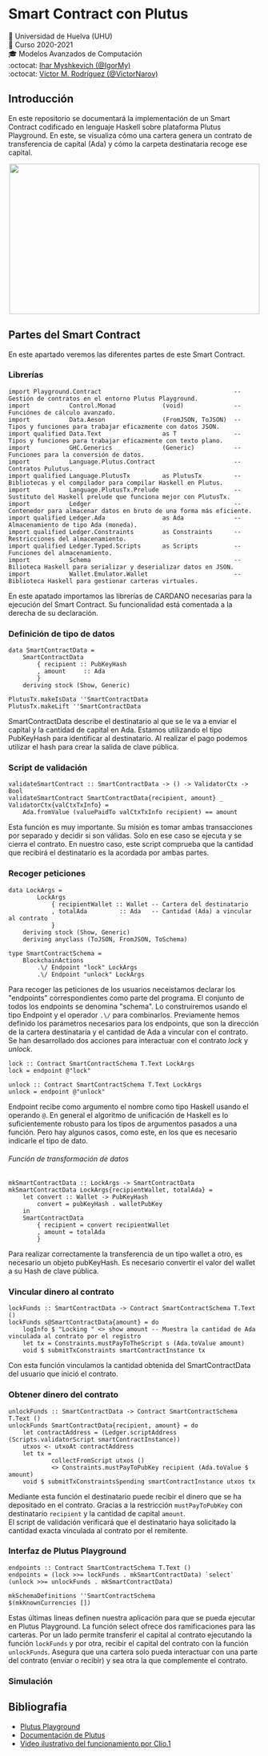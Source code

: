 # Smart Contract con Plutus
:office: Universidad de Huelva (UHU)  
:calendar: Curso 2020-2021  
:mortar_board: Modelos Avanzados de Computación  
:octocat: [Ihar Myshkevich (@IgorMy)](https://github.com/IgorMy)  
:octocat: [Víctor M. Rodríguez (@VictorNarov)](https://github.com/VictorNarov)  

## Introducción
En este repositorio se documentará la implementación de un Smart Contract codificado en lenguaje Haskell sobre plataforma Plutus Playground. 
En este, se visualiza cómo una cartera genera un contrato de transferencia de capital (Ada) y cómo la carpeta destinataria recoge ese capital. 
<p align="center">
  <img width="500" height="300" src="images/plutus.png">
</p>  

## Partes del Smart Contract
En este apartado veremos las diferentes partes de este Smart Contract.

### Librerías
```
import Playground.Contract                                     -- Gestión de contratos en el entorno Plutus Playground.
import           Control.Monad             (void)              -- Funciónes de cálculo avanzado.
import           Data.Aeson                (FromJSON, ToJSON)  -- Tipos y funciones para trabajar eficazmente con datos JSON.
import qualified Data.Text                 as T                -- Tipos y funciones para trabajar eficazmente con texto plano.
import           GHC.Generics              (Generic)           -- Funciones para la conversión de datos.
import           Language.Plutus.Contract                      -- Contratos Pulutus.
import qualified Language.PlutusTx         as PlutusTx         -- Bibliotecas y el compilador para compilar Haskell en Plutus.
import           Language.PlutusTx.Prelude                     -- Sustituto del Haskell prelude que funciona mejor con PlutusTx.
import           Ledger                                        -- Contenedor para almacenar datos en bruto de una forma más eficiente.
import qualified Ledger.Ada                as Ada              -- Almacenamiento de tipo Ada (moneda).
import qualified Ledger.Constraints        as Constraints      -- Restricciones del almacenamiento.
import qualified Ledger.Typed.Scripts      as Scripts          -- Funciones del almacenamiento.
import           Schema                                        -- Bilioteca Haskell para serializar y deserializar datos en JSON.
import           Wallet.Emulator.Wallet                        -- Biblioteca Haskell para gestionar carteras virtuales.
```
En este apatado importamos las librerías de CARDANO necesarias para la ejecución del Smart Contract. Su funcionalidad está comentada a la derecha de su declaración.

### Definición de tipo de datos
```
data SmartContractData =
    SmartContractData
        { recipient :: PubKeyHash 
        , amount     :: Ada
        }
    deriving stock (Show, Generic)

PlutusTx.makeIsData ''SmartContractData
PlutusTx.makeLift ''SmartContractData
```
SmartContractData describe el destinatario al que se le va a enviar el capital y la cantidad de capital en Ada.
Estamos utilizando el tipo PubKeyHash para identificar al destinatario. Al realizar el pago podemos utilizar el hash para crear la salida de clave pública.

### Script de validación
```
validateSmartContract :: SmartContractData -> () -> ValidatorCtx -> Bool
validateSmartContract SmartContractData{recipient, amount} _ ValidatorCtx{valCtxTxInfo} =
    Ada.fromValue (valuePaidTo valCtxTxInfo recipient) == amount
```    
Esta función es muy importante. Su misión es tomar ambas transacciones por separado y decidir si son válidas. Solo en ese caso se ejecuta y se cierra el contrato.
En nuestro caso, este script comprueba que la cantidad que recibirá el destinatario es la acordada por ambas partes.

### Recoger peticiones
```
data LockArgs =
        LockArgs
            { recipientWallet :: Wallet -- Cartera del destinatario
            , totalAda         :: Ada   -- Cantidad (Ada) a vincular al contrato
            }
    deriving stock (Show, Generic)
    deriving anyclass (ToJSON, FromJSON, ToSchema)

type SmartContractSchema =
    BlockchainActions
        .\/ Endpoint "lock" LockArgs
        .\/ Endpoint "unlock" LockArgs
```
Para recoger las peticiones de los usuarios neceistamos declarar los "endpoints" correspondientes como parte del programa. El conjunto de todos los endpoints se denomina "schema". Lo construiremos usando el tipo Endpoint y el operador ```.\/``` para combinarlos.
Previamente hemos definido los parámetros necesarios para los endpoints, que son la dirección de la cartera destinataria y el cantidad de Ada a vincular con el contrato.  
Se han desarrollado dos acciones para interactuar con el contrato *lock* y *unlock*.

```
lock :: Contract SmartContractSchema T.Text LockArgs
lock = endpoint @"lock"

unlock :: Contract SmartContractSchema T.Text LockArgs
unlock = endpoint @"unlock"
```

Endpoint recibe como argumento el nombre como tipo Haskell usando el operando ```@```. En general el algoritmo de unificación de Haskell es lo suficientemente robusto para los tipos de argumentos pasados a una función. Pero hay algunos casos, como este, en los que es necesario indicarle el tipo de dato.

###### Función de transformación de datos
```
mkSmartContractData :: LockArgs -> SmartContractData
mkSmartContractData LockArgs{recipientWallet, totalAda} =
    let convert :: Wallet -> PubKeyHash
        convert = pubKeyHash . walletPubKey
    in
    SmartContractData
        { recipient = convert recipientWallet
        , amount = totalAda
        }
```
Para realizar correctamente la transferencia de un tipo wallet a otro, es necesario un objeto pubKeyHash. Es necesario convertir el valor del wallet a su Hash de clave pública.

### Vincular dinero al contrato
```
lockFunds :: SmartContractData -> Contract SmartContractSchema T.Text ()
lockFunds s@SmartContractData{amount} = do
    logInfo $ "Locking " <> show amount -- Muestra la cantidad de Ada vinculada al contrato por el registro
    let tx = Constraints.mustPayToTheScript s (Ada.toValue amount)
    void $ submitTxConstraints smartContractInstance tx
```
Con esta función vinculamos la cantidad obtenida del SmartContractData del usuario que inició el contrato.

### Obtener dinero del contrato
```
unlockFunds :: SmartContractData -> Contract SmartContractSchema T.Text ()
unlockFunds SmartContractData{recipient, amount} = do
    let contractAddress = (Ledger.scriptAddress (Scripts.validatorScript smartContractInstance))
    utxos <- utxoAt contractAddress
    let tx =
            collectFromScript utxos ()
            <> Constraints.mustPayToPubKey recipient (Ada.toValue $ amount)
    void $ submitTxConstraintsSpending smartContractInstance utxos tx
```
Mediante esta función el destinatario puede recibir el dinero que se ha depositado en el contrato. Gracias a la restricción ```mustPayToPubKey``` con destinatario ```recipient``` y la cantidad de capital ```amount```.  
El script de validación verificará que el destinatario haya solicitado la cantidad exacta vinculada al contrato por el remitente.

### Interfaz de Plutus Playground
```
endpoints :: Contract SmartContractSchema T.Text ()
endpoints = (lock >>= lockFunds . mkSmartContractData) `select` (unlock >>= unlockFunds . mkSmartContractData)

mkSchemaDefinitions ''SmartContractSchema
$(mkKnownCurrencies [])
```
Estas últimas lineas definen nuestra aplicación para que se pueda ejecutar en Plutus Playground. La función select ofrece dos ramificaciones para las carteras. Por un lado permite transferir el capital al contrato ejecutando la función ```lockFunds``` y por otra, recibir el capital del contrato con la función ```unlockFunds```. Asegura que una cartera solo pueda interactuar con una parte del contrato (enviar o recibir) y sea otra la que complemente el contrato.

### Simulación


## Bibliografia
- [Plutus Playground](https://playground.plutus.iohkdev.io/)
- [Documentación de Plutus](https://playground.plutus.iohkdev.io/tutorial/index.html)
- [Video ilustrativo del funcionamiento por Clio.1](https://www.youtube.com/watch?v=yQYXfDG63WI&t=3s)
